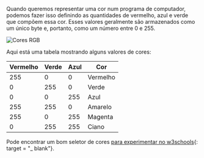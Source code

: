 Quando queremos representar uma cor num programa de computador, podemos fazer isso definindo as quantidades de vermelho, azul e verde que compõem essa cor. Esses valores geralmente são armazenados como um único byte e, portanto, como um número entre 0 e 255.

![Cores RGB](images/RGB.gif)

Aqui está uma tabela mostrando alguns valores de cores:

| Vermelho | Verde | Azul | Cor      |
| -------- | ----- | ---- | -------- |
| 255      | 0     | 0    | Vermelho |
| 0        | 255   | 0    | Verde    |
| 0        | 0     | 255  | Azul     |
| 255      | 255   | 0    | Amarelo  |
| 255      | 0     | 255  | Magenta  |
| 0        | 255   | 255  | Ciano    |

Pode encontrar um bom seletor de cores [para experimentar no w3schools](https://www.w3schools.com/colors/colors_rgb.asp){: target = "_ blank"}.